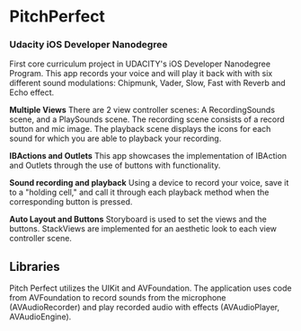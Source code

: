 # PitchPerfect
### Udacity iOS Developer Nanodegree

 First core curriculum project in UDACITY's iOS Developer Nanodegree Program. This app records your voice and will play it back with with six different sound modulations: Chipmunk, Vader, Slow, Fast with Reverb and Echo effect. 

**Multiple Views**
  There are 2 view controller scenes: A RecordingSounds scene, and a PlaySounds scene. 
  The recording scene consists of a record button and mic image.
  The playback scene displays the icons for each sound for which you are able to playback your recording. 
  
**IBActions and Outlets**
  This app showcases the implementation of IBAction and Outlets through the use of buttons with functionality.
  
**Sound recording and playback**
  Using a device to record your voice, save it to a "holding cell," and call it through each playback method when the corresponding button is pressed. 
  
**Auto Layout and Buttons**
  Storyboard is used to set the views and the buttons. StackViews are implemented for an aesthetic look to each view controller scene. 
  
  ## Libraries
  Pitch Perfect utilizes the UIKit and AVFoundation. The application uses code from AVFoundation to record sounds from the microphone (AVAudioRecorder) and play recorded audio with effects (AVAudioPlayer, AVAudioEngine).
  
  

